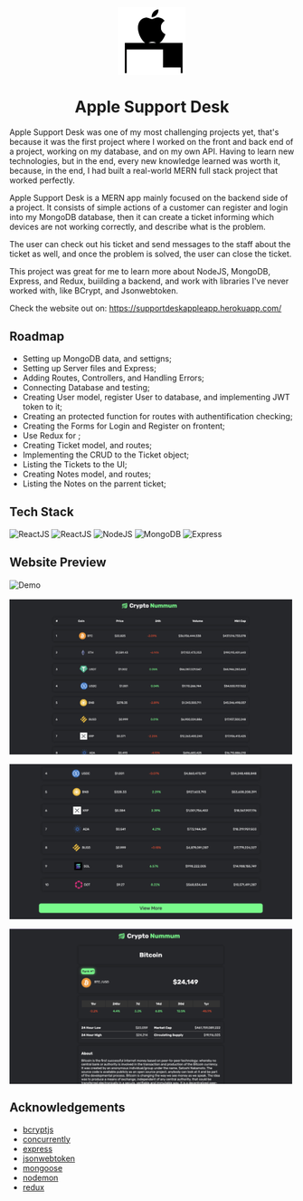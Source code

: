 <p align="center">
  <img align="center" src="https://github.com/layuntaFelipe/support-desk/blob/master/frontend/src/assets/logoDesk.png" alt="Boxes Logo" width="120"/>
  <h1 align="center">Apple Support Desk</h1>
</p>

Apple Support Desk was one of my most challenging projects yet, that's because it was the first project where I worked on the front and back end of a project, working on my database, and on my own API. Having to learn new technologies, but in the end, every new knowledge learned was worth it, because, in the end, I had built a real-world MERN full stack project that worked perfectly.

Apple Support Desk is a MERN app mainly focused on the backend side of a project. It consists of simple actions of a customer can register and login into my MongoDB database, then it can create a ticket informing which devices are not working correctly, and describe what is the problem.

The user can check out his ticket and send messages to the staff about the ticket as well, and once the problem is solved, the user can close the ticket.

This project was great for me to learn more about NodeJS, MongoDB, Express, and Redux, buiilding a backend, and work with libraries I've never worked with, like BCrypt, and Jsonwebtoken.

Check the website out on: https://supportdeskappleapp.herokuapp.com/

## Roadmap

- Setting up MongoDB data, and settigns;
- Setting up Server files and Express;
- Adding Routes, Controllers, and Handling Errors;
- Connecting Database and testing;
- Creating User model, register User to database, and implementing JWT token to it;
- Creating an protected function for routes with authentification checking;
- Creating the Forms for Login and Register on frontent;
- Use Redux for ;
- Creating Ticket model, and routes;
- Implementing the CRUD to the Ticket object;
- Listing the Tickets to the UI;
- Creating Notes model, and routes;
- Listing the Notes on the parrent ticket;


## Tech Stack
<img src="https://cdn.icon-icons.com/icons2/2699/PNG/512/reactjs_logo_icon_168875.png" alt="ReactJS" width="40" height="40" style="max-width:100%;"></img>
<img src="https://cdn.icon-icons.com/icons2/2415/PNG/512/redux_original_logo_icon_146365.png" alt="ReactJS" width="40" height="40" style="max-width:100%;"></img>
<img src="https://img.icons8.com/fluency/344/node-js.png" alt="NodeJS" width="40" height="40" style="max-width:100%;"></img>
<img src="https://img.icons8.com/color/344/mongodb.png" alt="MongoDB" width="40" height="40" style="max-width:100%;"></img>
<img src="https://encrypted-tbn0.gstatic.com/images?q=tbn:ANd9GcR49CPLVKPAe1cslXaHnF20_Qwt-MiSoRen-vvYNoCmLkKwCQ1GtWdstwiUeDJ03RYu5ik&usqp=CAU" alt="Express" width="50" height="40" style="max-width:100%;"></img>


## Website Preview

<p float="left">
  <img align="center" src="https://github.com/layuntaFelipe/crypto-nummum/blob/master/screenshots/crypto-video-2.gif" alt="Demo" width="800"/> <br/><br/>
  <img align="center" src="https://github.com/layuntaFelipe/crypto-nummum/blob/master/screenshots/home.png" alt="Web first page" width="500"/> <br/><br/>
  <img align="center" src="https://github.com/layuntaFelipe/crypto-nummum/blob/master/screenshots/crypto-home-2.png" alt="Web first page" width="500"/> <br/><br/>
    <img align="center" src="https://github.com/layuntaFelipe/crypto-nummum/blob/master/screenshots/crypto-home-3.png" alt="Web second page" width="500"/>
</p>


## Acknowledgements

 - [bcryptjs](https://www.npmjs.com/package/bcrypt)
 - [concurrently](https://www.npmjs.com/package/concurrently)
 - [express](https://expressjs.com/)
 - [jsonwebtoken](https://jwt.io/)
 - [mongoose](https://www.npmjs.com/package/mongoose)
 - [nodemon](https://nodemon.io/)
 - [redux](https://redux.js.org/)
